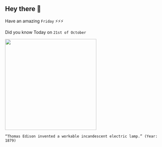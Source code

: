 ## Hey there 👋
Have an amazing `Friday` ⚡⚡⚡

Did you know Today on `21st of October`
 
 [<img src="https://cdn.britannica.com/44/19444-050-1DA32C1C/replica-Thomas-A-Edison-lightbulb-1925.jpg" width="300" />](https://www.livescience.com/43424-who-invented-the-light-bulb.html#:~:text=The%20first%20practical%20incandescent%20light%20bulb&text=Edison%20and%20his%20team%20of,lamp%20with%20a%20carbon%20filament.) 
 ```
“Thomas Edison invented a workable incandescent electric lamp.” (Year: 1879)
```
